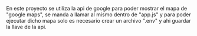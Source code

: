 En este proyecto se utiliza la api de google para poder mostrar el mapa de "google maps", se manda a llamar al mismo dentro de "app.js" y para poder ejecutar dicho mapa solo es necesario crear un archivo ".env" y ahi guardar la llave de la api.